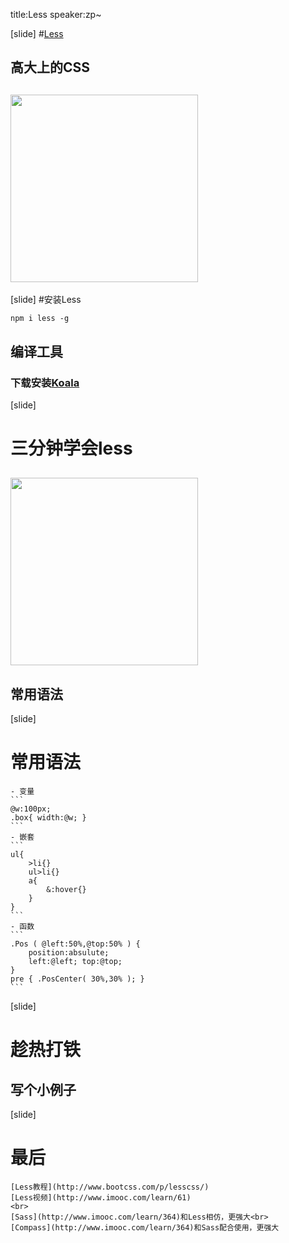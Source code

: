 title:Less
speaker:zp~

[slide]
#[Less](http://www.bootcss.com/p/lesscss/)
## 高大上的CSS
## <img src="http://ots3ze24j.bkt.clouddn.com/dage.jpg" style="width:300px;margin:auto" >
[slide]
#安装Less
```
npm i less -g
```
## 编译工具
### 下载安装[Koala](http://koala-app.com/index-zh.html)

[slide]
# 三分钟学会less
## <img src="http://ots3ze24j.bkt.clouddn.com/bang.png" style="width:300px;margin:auto" >
## 常用语法

[slide]
# 常用语法
	- 变量
	```
	@w:100px;
	.box{ width:@w; }
	```
	- 嵌套
	```
	ul{
		>li{}
		ul>li{}
		a{
			&:hover{}
		}
	}
	```
	- 函数
	```
	.Pos ( @left:50%,@top:50% ) {
		position:absulute;
		left:@left; top:@top;
	}
	pre { .PosCenter( 30%,30% ); }
	```

[slide]
# 趁热打铁
## 写个小例子

[slide]
# 最后
	[Less教程](http://www.bootcss.com/p/lesscss/)
	[Less视频](http://www.imooc.com/learn/61)
	<br>
	[Sass](http://www.imooc.com/learn/364)和Less相仿，更强大<br>
	[Compass](http://www.imooc.com/learn/364)和Sass配合使用，更强大